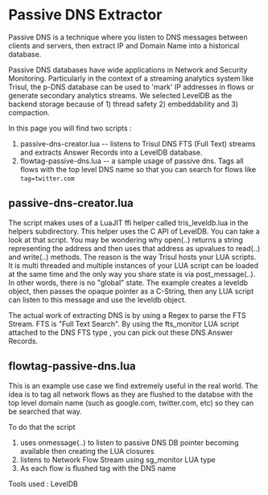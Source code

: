 # Passive DNS Extractor


Passive DNS is a technique where you listen to DNS messages between clients and servers, 
then extract IP and Domain Name into a historical database.

Passive DNS databases have wide applications in Network and Security Monitoring. Particularly 
in the context of a streaming analytics system like Trisul, the p-DNS database can be used to
'mark' IP addresses in flows or generate secondary analytics streams. We selected LevelDB as the
backend storage because of 1) thread safety 2) embeddability and 3) compaction. 


In this page you will find two scripts :

1. passive-dns-creator.lua  --  listens to Trisul DNS FTS (Full Text) streams and extracts Answer Records
                                into a LevelDB database. 
2. flowtag-passive-dns.lua  --  a sample usage of passive dns. Tags all flows with the top level DNS name
                                so that you can search for flows like ````tag=twitter.com```` 

## passive-dns-creator.lua

The script makes uses of a LuaJIT ffi helper called tris_leveldb.lua in the helpers subdirectory.  This
helper uses the C API of LevelDB.  You can take a look at that script. You may be wondering why open(..) returns 
a string representing the address and then uses that address  as upvalues to read(..) and write(..) methods. The
reason is the way Trisul hosts your LUA scripts. It is multi threaded and multiple instances of your LUA script
can be loaded at the same time and the only way you share state is via post_message(..). In other words, there is 
no "global" state.  The example creates a leveldb object, then passes the opaque pointer as a C-String, then
any LUA script can listen to this message and use the leveldb object. 

The actual work of extracting DNS is by using a Regex to parse the FTS Stream. FTS is "Full Text Search". By
using the fts_monitor LUA script attached to the DNS FTS type , you can pick out these DNS Answer Records. 


## flowtag-passive-dns.lua

This is an example use case we find extremely useful in the real world. The idea is to tag all network flows as they 
are flushed to the databse with the top level domain name (such as google.com, twitter.com, etc) so they can be searched 
that way.

To do that the script

1. uses onmessage(..) to listen to passive DNS DB pointer becoming available then creating the LUA closures 
2. listens to Network Flow Stream using sg_monitor LUA type
3. As each flow is flushed tag with the DNS name







Tools used  : LevelDB 
